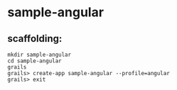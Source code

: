 # sample-angular

## scaffolding:
```
mkdir sample-angular
cd sample-angular
grails
grails> create-app sample-angular --profile=angular
grails> exit
```
